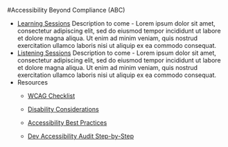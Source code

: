 #Accessibility Beyond Compliance (ABC)

* [Learning Sessions](https://github.com/department-of-veterans-affairs/va.gov-team/tree/master/teams/vsa/accessibility/learning-sessions) Description to come - Lorem ipsum dolor sit amet, consectetur adipiscing elit, sed do eiusmod tempor incididunt ut labore et dolore magna aliqua. Ut enim ad minim veniam, quis nostrud exercitation ullamco laboris nisi ut aliquip ex ea commodo consequat.
* [Listening Sessions](https://github.com/department-of-veterans-affairs/va.gov-team/tree/master/teams/vsa/accessibility/research-synthesis) Description to come - Lorem ipsum dolor sit amet, consectetur adipiscing elit, sed do eiusmod tempor incididunt ut labore et dolore magna aliqua. Ut enim ad minim veniam, quis nostrud exercitation ullamco laboris nisi ut aliquip ex ea commodo consequat.
* Resources
  - [WCAG Checklist](https://github.com/department-of-veterans-affairs/va.gov-team/blob/master/platform/accessibility/WCAG-Checklist.md)

  - [Disability Considerations](https://github.com/department-of-veterans-affairs/va.gov-team/blob/master/platform/accessibility/disability-considerations.md)

  - [Accessibility Best Practices](https://github.com/department-of-veterans-affairs/va.gov-team/blob/master/platform/accessibility/508-accessibility-best-practices.md)

  - [Dev Accessibility Audit Step-by-Step](https://github.com/department-of-veterans-affairs/va.gov-team/blob/master/teams/vsa/accessibility/accessibility-dev-review-step-by-step.md)
